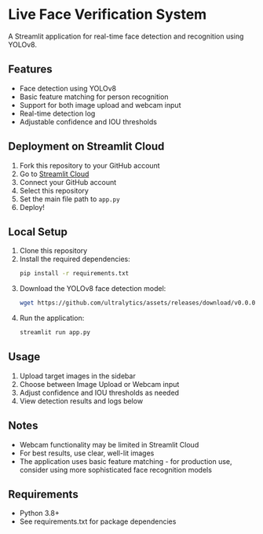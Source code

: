 # Live Face Verification System

A Streamlit application for real-time face detection and recognition using YOLOv8.

## Features

- Face detection using YOLOv8
- Basic feature matching for person recognition
- Support for both image upload and webcam input
- Real-time detection log
- Adjustable confidence and IOU thresholds

## Deployment on Streamlit Cloud

1. Fork this repository to your GitHub account
2. Go to [Streamlit Cloud](https://share.streamlit.io/)
3. Connect your GitHub account
4. Select this repository
5. Set the main file path to `app.py`
6. Deploy!

## Local Setup

1. Clone this repository
2. Install the required dependencies:
   ```bash
   pip install -r requirements.txt
   ```
3. Download the YOLOv8 face detection model:
   ```bash
   wget https://github.com/ultralytics/assets/releases/download/v0.0.0/yolov8n-face.pt
   ```
4. Run the application:
   ```bash
   streamlit run app.py
   ```

## Usage

1. Upload target images in the sidebar
2. Choose between Image Upload or Webcam input
3. Adjust confidence and IOU thresholds as needed
4. View detection results and logs below

## Notes

- Webcam functionality may be limited in Streamlit Cloud
- For best results, use clear, well-lit images
- The application uses basic feature matching - for production use, consider using more sophisticated face recognition models

## Requirements

- Python 3.8+
- See requirements.txt for package dependencies
